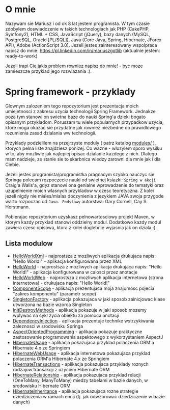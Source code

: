 O mnie
============================

Nazywam sie Mariusz i od ok 8 lat jestem programista. W tym czasie zdobylem doswiadczenie w takich technologiach jak PHP (CakePHP, Symfony2), HTML + CSS, JavaScript (jQuery), bazy danych (MySQL, PostgreSQL, Oracle [PL/SQL]), Java (Core Java, Spring, Hibernate, JForex API), Adobe (ActionScript 3.0). 
Jezeli jestes zainteresowany wspolpraca napisz do mnie: https://pl.linkedin.com/in/mariuszgotlib (aktualnie jestem: ready-to-work)

Jezeli trapi Cie jakis problem rowniez napisz do mnie! - byc moze zamieszcze przyklad jego rozwiazania :).


Spring framework - przyklady
============================

Glownym zalozeniem tego repozytorium jest prezentacja moich umiejetnosci z zakresu uzycia technologii Spring Framework. Jednakze poza tym stanowi on swietna baze do nauki Spring'a dzieki bogato opisanym przykladom. Poruszam tu wiele popularnych przypadkow uzycia, ktore moga okazac sie przydatne jak rowniez niezbedne do prawidlowego rozumienia zasad dzialania ww technologii. 

Przyklady podzielilem na przejrzyste moduly ( patrz katalog [modules/](modules/) ), ktorych pelna liste znajdziesz ponizej. Co wazne - wlozylem sporo wysilku w to, aby mozliwie jak najlepiej opisac dzialanie kazdego z nich. Dlatego mam nadzieje, ze stanie sie to skarbnica wiedzy zarowni dla mnie jak i dla Ciebie.

Jezeli jestes programista/programistka pragnacym szybko nauczyc sie Springa polecam rozpoczecie nauki od swietnej ksiazki: ``Spring w akcji`` Craig'a Walls'a, gdyz stanowi ona genialne wprowadzenie do tematyki oraz uzupelnienie moich wlasnych przykladow w czesc teoretyczna. Z kolei jezeli nigdy nie miales/mialas doczynienia z jezykiem JAVA swoja przygode warto rozpoczac od ``Java. Podstawy`` autorstwa: Gary Cornell, Cay S. Horstmann.

Pobierajac repozytorium uzyskasz pelnowartosciowy projekt Maven, w ktorym kazdy przyklad stanowi oddzielny modul. Dodatkowo kazdy modul zawiera czesc opisowa, ktora z kolei doglebnie wyjasnia jak on dziala :).


Lista modulow
-------------

 * [HelloWorldXml](modules/HelloWorldXml/) - najprostsza z mozliwych aplikacja drukujaca napis: "Hello World!" - aplikacja konfigurowana przez XML
 * [HelloWorld](modules/HelloWorld/) - najprostsza z mozliwych aplikacja drukujaca napis: "Hello World!" - aplikacja konfigurowana w calosci przez anotacje
 * [HelloWorldWeb](modules/HelloWorldWeb/) - najprostsza z mozliwych aplikacja internetowa (strona internetowa) - drukujaca napis: "Hello World!"
 * [ComponentScope](modules/ComponentScope/) - aplikacja prezentujaca moja znajomosc pojecia "zakres komponentu" (parametr scope)
 * [SingletonFactory](modules/SingletonFactory/) - aplikacja pokazujaca w jaki sposob zainicjowac klase utworzona na bazie wzorca Singleton
 * [InitDestroyMethods](modules/InitDestroyMethods/) - aplikacja pokazuje w jaki sposob mozemy wplywac na cykl zycia obiektu za pomoca anotacji
 * [DependencyInjection](modules/DependencyInjection/) - aplikacja prezentuje technike wstrzykiwania zaleznosci w srodowisku Springa
 * [AspectOrientedProgramming](modules/AspectOrientedProgramming/) - aplikacja pokazuje praktyczne zastosowanie programowania aspektowego z wykorzystaniem AspectJ
 * [HibernateUsage](modules/HibernateUsage) - aplikacja pokazujaca przyklad polaczenia ORM'a Hibernate 4.x ze Springiem
 * [HibernateWebUsage](modules/HibernateWebUsage) - aplikacja internetowa pokazujaca przyklad polaczenia ORM'a Hibernate 4.x ze Springiem
 * [HibernateTransactions](modules/HibernateTransactions) - aplikacja pokazujaca przyklady roznych rodzajow transakcji z uzyciem Hibernate ORM
 * [HibernateRelationship](modules/HibernateRelationship) - aplikacja pokazujaca przyklad relacji (OneToMany, ManyToMany) miedzy tabelami w bazie danych, w srodowisku Hibernate ORM
 * [HibernateInheritance](modules/HibernateInheritance) - aplikacja pokazujaca rozne strategie dziedziczenia w ramach encji (tj. jak odwzorowac dziedziczenie w bazie danych)